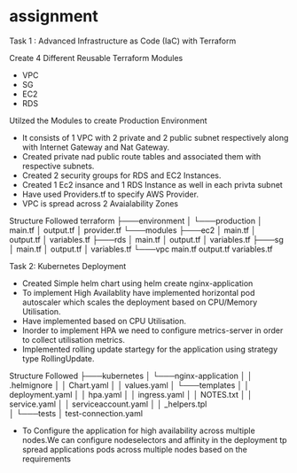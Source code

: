# assignment

Task 1 : Advanced Infrastructure as Code (IaC) with Terraform

Create 4 Different Reusable Terraform Modules

- VPC
- SG
- EC2
- RDS

Utilzed the Modules to create Production Environment

- It consists of 1 VPC with 2 private and 2 public subnet respectively along with Internet Gateway and Nat Gateway.
- Created private nad public route tables and associated them with respective subnets.
- Created 2 security groups for RDS and EC2 Instances.
- Created 1 Ec2 insance and 1 RDS Instance as well in each privta subnet
- Have used Providers.tf to specify AWS Provider.
- VPC is spread across 2 Avaialability Zones

Structure Followed
terraform
├───environment
│ └───production
│ main.tf
│ output.tf
│ provider.tf
└───modules
├───ec2
│ main.tf
│ output.tf
│ variables.tf
├───rds
│ main.tf
│ output.tf
│ variables.tf
├───sg
│ main.tf
│ output.tf
│ variables.tf
└───vpc
main.tf
output.tf
variables.tf

Task 2: Kubernetes Deployment

- Created Simple helm chart using helm create nginx-application
- To implement High Availablity have implemented horizontal pod autoscaler which scales the deployment based on CPU/Memory Utilisation.
- Have implemented based on CPU Utilisation.
- Inorder to implement HPA we need to configure metrics-server in order to collect utilisation
  metrics.
- Implemented rolling update startegy for the application using strategy type RollingUpdate.

Structure Followed
├───kubernetes
│ └───nginx-application
│ │ .helmignore
│ │ Chart.yaml
│ │ values.yaml
│ └───templates
│ │ deployment.yaml
│ │ hpa.yaml
│ │ ingress.yaml
│ │ NOTES.txt
│ │ service.yaml
│ │ serviceaccount.yaml
│ │ \_helpers.tpl  
│ └───tests
│ test-connection.yaml

- To Configure the application for high availability across multiple nodes.We can configure nodeselectors and affinity in the deployment tp spread applications pods across multiple nodes based on the requirements
